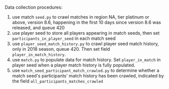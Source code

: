 Data collection procedures:
1. use match `seed.py` to crawl matches in region NA, tier platinum or above, version 8.6, happening in the first
10 days since version 8.6 was released, and queue 420
2. use player seed to store all players appearing in match seeds, then set `participants_in_player_seed` in each match seed
3. use `player_seed_match_history.py` to crawl player seed match history, only in 2018 season, queue 420. Then set
field `player_in_match_history`.
4. use `match.py` to populate data for match history. Set `player_in_match` in player seed when a player match history
is fully populated.
5. use `match_seed_participant_match_crawled.py` to determine whether a match seed's participants' match history has
been crawled, indicated by the field `all_participants_matches_crawled`